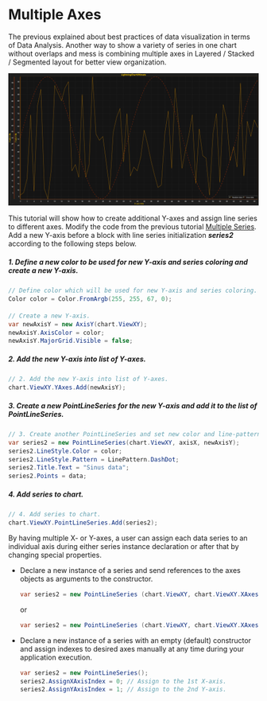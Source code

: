 # Multiple Axes

The previous explained about best practices of data visualization in terms of Data Analysis. Another way to show a variety of series in one chart without overlaps and mess is combining multiple axes in Layered / Stacked / Segmented layout for better view organization.

![](./assets/chart-xy-multiple-axes-2d-winforms-wpf.png)

This tutorial will show how to create additional Y-axes and assign line series to different axes. Modify the code from the previous tutorial [Multiple Series](https://www.arction.com/tutorials/#/lcu_tutorial_multipleSeries_02). Add a new Y-axis before a block with line series initialization ***series2*** according to the following steps below.

##### 1. Define a new color to be used for new Y-axis and series coloring and create a new Y-axis.

```csharp
// Define color which will be used for new Y-axis and series coloring.
Color color = Color.FromArgb(255, 255, 67, 0);

// Create a new Y-axis.
var newAxisY = new AxisY(chart.ViewXY);
newAxisY.AxisColor = color;
newAxisY.MajorGrid.Visible = false;
```

##### 2. Add the new Y-axis into list of Y-axes.

```csharp
// 2. Add the new Y-axis into list of Y-axes.
chart.ViewXY.YAxes.Add(newAxisY);
```

##### 3. Create a new PointLineSeries for the new Y-axis and add it to the list of PointLineSeries.

```csharp
// 3. Create another PointLineSeries and set new color and line-pattern for it.
var series2 = new PointLineSeries(chart.ViewXY, axisX, newAxisY);
series2.LineStyle.Color = color;
series2.LineStyle.Pattern = LinePattern.DashDot;
series2.Title.Text = "Sinus data";
series2.Points = data;
```

##### 4. Add series to chart.

```csharp
// 4. Add series to chart.
chart.ViewXY.PointLineSeries.Add(series2);
```

By having multiple X- or Y-axes, a user can assign each data series to an individual axis during either series instance declaration or after that by changing special properties.

* Declare a new instance of a series and send references to the axes objects as arguments to the constructor.

  ```csharp
  var series2 = new PointLineSeries (chart.ViewXY, chart.ViewXY.XAxes[0], newAxisY);
  ```

  or

  ```csharp
  var series2 = new PointLineSeries (chart.ViewXY, chart.ViewXY.XAxes[0], chart.ViewXY.YAxes[1]);
  ```

* Declare a new instance of a series with an empty \(default\) constructor and assign indexes to desired axes manually at any time during your application execution.

  ```csharp
  var series2 = new PointLineSeries();
  series2.AssignXAxisIndex = 0; // Assign to the 1st X-axis.
  series2.AssignYAxisIndex = 1; // Assign to the 2nd Y-axis.
  ```

<!-- Layout and axes configuration features such as placement, alignment, and layout location \(Layered - default, Stacked,  Segmented\) will be explained in further tutorials. -->

